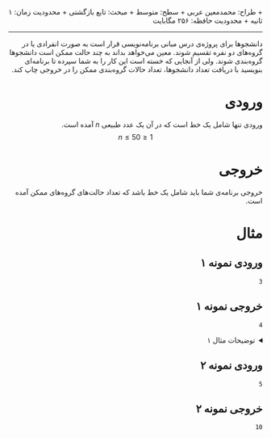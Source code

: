 <div dir="rtl">
+ طراح: محمدمعین عربی
+ سطح: متوسط
+ مبحث: تابع بازگشتی
+ محدودیت زمان: ۱ ثانیه
+ محدودیت حافظه: ۲۵۶ مگابایت

----------

دانشجوها برای پروژه‌ی درس مبانی برنامه‌نویسی قرار است به صورت انفرادی یا در گروه‌های دو نفره تقسیم شوند. معین می‌خواهد بداند به چند حالت ممکن است دانشجوها گروه‌بندی شوند. ولی از آنجایی که خسته است این کار را به شما سپرده تا برنامه‌ای بنویسید با دریافت تعداد دانشجوها، تعداد حالات گروه‌بندی ممکن را در خروجی چاپ کند.

# ورودی

ورودی تنها شامل یک خط است که در آن یک عدد طبیعی $n$ آمده است.
$$1 \le n \le 50$$
# خروجی

خروجی برنامه‌ی شما باید شامل یک خط باشد که تعداد حالت‌های گروه‌های ممکن آمده است.

# مثال

## ورودی نمونه ۱
```
3
```


## خروجی نمونه ۱
```
4
```

<details class="blue">
<summary>توضیحات مثال ۱</summary>
حالاتی که افراد می‌توانند گروه‌بندی شوند:

$$\{1\}, \{2\}, \{3\}$$
$$\{1, 2\}, \{3\}$$
$$\{1, 3\}, \{2\}$$
$$\{1\}, \{2, 3\}$$
</details>

## ورودی نمونه ۲
```
5
```


## خروجی نمونه ۲
```
10
```

</div>